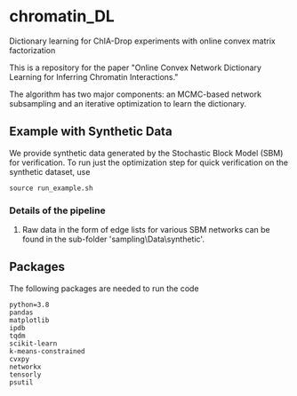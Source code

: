 # chromatin_DL
Dictionary learning for ChIA-Drop experiments with online convex matrix factorization

This is a repository for the paper "Online Convex Network Dictionary Learning for Inferring Chromatin Interactions."

The algorithm has two major components: an MCMC-based network subsampling and an iterative optimization to learn the dictionary. 

## Example with Synthetic Data

 We provide synthetic data generated by the Stochastic Block Model (SBM) for verification. To run just the optimization step for quick verification on the synthetic dataset, use
```
source run_example.sh
```
### Details of the pipeline

1. Raw data in the form of edge lists for various SBM networks can be found in the sub-folder 'sampling\Data\synthetic\'.
## Packages
The following packages are needed to run the code
```
python=3.8
pandas
matplotlib
ipdb
tqdm
scikit-learn
k-means-constrained
cvxpy
networkx
tensorly
psutil
```
